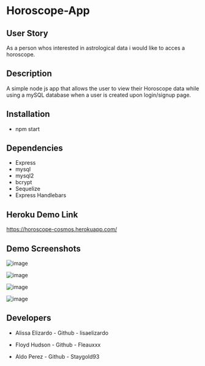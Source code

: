 # Horoscope-App

## User Story
As a person whos interested in astrological data i would like to acces a horoscope.

  
## Description
A simple node js app that allows the user to view their Horoscope data while using a mySQL database
when a user is created upon login/signup page. 
## Installation
 * npm start 
 
 
 ## Dependencies
 * Express
 * mysql
 * mysql2
 * bcrypt
 * Sequelize
 * Express Handlebars
 
 ## Heroku Demo Link
 https://horoscope-cosmos.herokuapp.com/
 



## Demo Screenshots

![image](https://user-images.githubusercontent.com/112224915/214147814-62317485-8cb7-4bab-8397-a3d824eaafc5.png)

![image](https://user-images.githubusercontent.com/112224915/214143668-99040c72-6d90-48fe-8a65-96af6ddca49d.png)


![image](https://user-images.githubusercontent.com/112224915/213949553-f5917dd0-bfc5-4ed6-a8d2-265224737a9f.png)

![image](https://user-images.githubusercontent.com/112224915/214198478-e1018443-00a0-4992-830f-3c685800f619.png)

## Developers
* Alissa Elizardo - 
 Github - lisaelizardo

* Floyd Hudson -
 Github - Fleauxxx

* Aldo Perez - 
 Github - Staygold93
